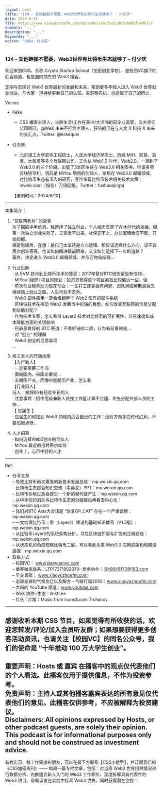 ```yaml
---
layout: post
title: "134 - 其他链都不需要，Web3世界有比特币生态就够了 - 付少庆"
date: 2024-8-21
file: https://www.xiaoyuzhoufm.com/episodes/66c5b61cdb5e6d6bf9e987c7
summary: "..."
description: "..."
keywords: "..."
voices: "Keke，付少庆"
---
```


### 134 - 其他链都不需要，Web3世界有比特币生态就够了 - 付少庆

欢迎来到CSS，全称 Crypto Startup School（加密创业学校），是校园VC旗下的创客频道，也是国内领先的 Web3 播客。  

定期与您探讨 Web3 世界最新的发展和未来，帮助更多年轻人进入 Web3 世界就业创业，与大家一道持续更新自己的认知，来洞察先机，创造属于自己的历史。  

Voices:  

- Keke  
  + CSS 播客主理人，长期生活/工作在美洲/大洋洲的前企业高管，五大咨询公司顾问，@WeX 未来不打烊主理人，狂热的活在与人文 X 科技 X 未来的交汇点。Twitter: @kekequei  

- 付少庆        
  + 北京理工大学软件工程硕士，人民大学经济学硕士。历经 MIH、网易、百度、大账房等多个互联网公司。工作从 Web1.0 时代，Web2.0，一直到了 Web3.0 的三个阶段。出版了5本区块链与 Web3.0 相关图书，申请多项区块链专利，目前是 MiYou 项目的创始人，聚焦在 Web3.0 邮箱领域。对比特币生态有深入的研究，写作多篇比特币技术相关技术文章：mweb.com（报业）万倍回报。Twitter：fushaoqingbj  

  【录制时间：2024/8/10】  
---------------------------------------------------  
本集简介：  
1. “互联网老兵” 的故事  
为了摆脱中年危机，我选择了独立创业，个人经历贯穿了Web时代的发展。但第一次独立创业失败了，工资发不出来、社保交不上、办公室租金交不起，开始抑郁。  
痛定思痛后，在想：是自己太笨还是方向选错、那应该选择什么方向、该不该再次创业等等。他该如何解决眼前困难，又该如何选择下一步的道路？  
最终，决定进入 Web3.0 邮箱领域，并与万物岛结缘...  

2. 行业见解  
· 从 EVM 技术到比特币技术的感受：2017年曾对BTC很失望没有信仰...  
· MiYou (秘邮) 项目的规划：投资方觉得这个项目离钱比较偏远一些，但...  
· 前次创业根基助力现在创业：一生打工还是会有问题，团队濒临解散最后又继续踏上创业之路，人生何处不意外。  
·  Web3 邮件应用一定会推翻整个 Web2 现有的邮件系统  
· 区块链技术在推动 Web3 发展当中扮演的角色，如何改变互联网的信息分配到价值分配？  
· 作为技术专家，怎么看待 Layer2 技术对比特币的可扩展性、交易速度和成本降低方面的关键影响  
· 目前最看好的 BTC 赛道：不看好链的二层，认为有前景的是...  
· 对 “创业” 的理解  
· Web3 创业的注意事项  
...  

3. 给三类人的行动指南  
【入行新人】  
· 一定要带薪工作吗  
· 面向国内，央国企重视...  
· 去朝阳产业，而哪些是朝阳产业，怎么看  
【行业旧人】  
旧人：被辞职/有经验专长的人  
· 注意事项：招中高级兼职人员按工作量计算不合适、优先分配外部人员的工作...  
【 应届生 】  
· 应届生如何找到 Web3 领域内适合自己的工作：选对方向享受时代红利、不要怕起点低...  

4. 人才招募  
· 如何选择Web3创业的合伙人  
· MiYou 最近的招聘需求如何  
· 创业上，心目中好的人才   
---------------------------------------------------  
Ref:  
  + 分享文章  
– 导致比特币再次爆发的新技术发展总结：mp.weixin.qq.com  
– 比特币生态综合知识交流（中英文）PPT：mp.weixin.qq.com  
– 比特币价格过高会促生一个新的替代链产生：mp.weixin.qq.com  
– 从中本聪的消失与比特币生态的分层建设再看去中心化：mp.weixin.qq.com  
– 我们对BTC Asia大会话题 “恢复OP_CAT” 存在一个严重误解：mp.weixin.qq.com  
– 一文梳理比特币二层（Layer2）建设的基础知识体系（V1.5版）：mp.weixin.qq.com  
– 从比特币Layer2的系统架构分析，寻找区块链扩容与扩能的正确路径：mp.weixin.qq.com  
– 从状态机的角度观察比特币二层，可以看到未来 Web3.0 应用的架构和建设路径：mp.weixin.qq.com  
  + 联系方式  
– 校园VC： www.xiaoyuanvc.com  
– 播客微信联系：LTP17371992379– 商务协作：l549645170@163.com  
– 早安青碳： www.xiaoyuzhoufm.com  
– 追踪全球的气候变迁以及解方 - 气候行动2050：www.xiaoyuzhoufm.com  
– 大妈的 YouTube 频道：www.youtube.com  
– WeX 协作+生态：linktr.ee  
– 片头 | 片尾：Music from icons8.com Truhanov  
---------------------------------------------------  
感谢收听本期 CSS 节目，如果觉得有所收获的话，欢迎您转发/评论/加入会员听友群；如果想要获得更多创客活动资讯，也请关注【校园VC】的同名公众号，我们的使命是 “十年推动 100 万大学生创业”。  
---------------------------------------------------  
重要声明：Hosts 或 嘉宾 在播客中的观点仅代表他们的个人看法。此播客仅用于提供信息，不作为投资参考。   
免责声明：主持人或其他播客嘉宾表达的所有意见仅代表他们的意见。此播客仅供参考，不应被解释为投资建议。  
Disclaimers: All opinions expressed by Hosts, or other podcast guests, are solely their opinion. This podcast is for informational purposes only and should not be construed as investment advice.  
---------------------------------------------------  
有找实习、找工作需求的朋友，可以在最下方联系【CSS小助手】，并订阅我们的《CSS加密周刊》—— 每周一篇专栏文章，包括：对当周 Web3 世界招聘情况进行数据分析、内推适合新人入门的 Web3 工作职位、深度拆解具有代表性的 Web3 项目、帮助读者在实践中探索 Web3 世界，同时获得潜在空投！
